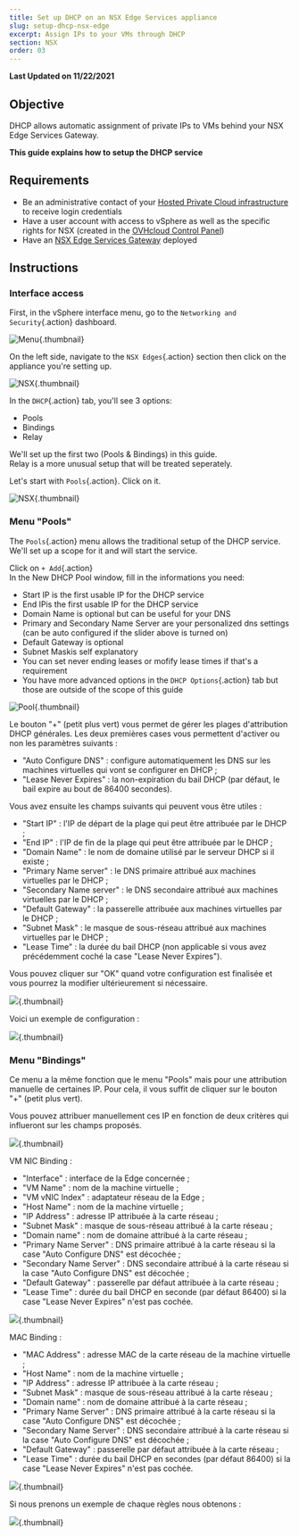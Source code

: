 ```yaml
---
title: Set up DHCP on an NSX Edge Services appliance
slug: setup-dhcp-nsx-edge
excerpt: Assign IPs to your VMs through DHCP
section: NSX
order: 03
---
```


**Last Updated on 11/22/2021**

## Objective

DHCP allows automatic assignment of private IPs to VMs behind your NSX Edge Services Gateway.

**This guide explains how to setup the DHCP service**

## Requirements

- Be an administrative contact of your [Hosted Private Cloud infrastructure](https://www.ovhcloud.com/en-gb/enterprise/products/hosted-private-cloud/) to receive login credentials
- Have a user account with access to vSphere as well as the specific rights for NSX (created in the [OVHcloud Control Panel](https://www.ovh.com/auth/?action=gotomanager&from=https://www.ovh.co.uk/&ovhSubsidiary=GB))
- Have an [NSX Edge Services Gateway](https://docs.ovh.com/en/private-cloud/how-to-deploy-an-nsx-edge-gateway/) deployed

## Instructions

### Interface access

First, in the vSphere interface menu, go to the `Networking and Security`{.action} dashboard.

![Menu](images/en01dash.png){.thumbnail}

On the left side, navigate to the `NSX Edges`{.action} section then click on the appliance you're setting up.

![NSX](images/en02nsx.png){.thumbnail}

In the `DHCP`{.action} tab,  you'll see 3 options:

- Pools
- Bindings
- Relay

We'll set up the first two (Pools & Bindings) in this guide.    
Relay is a more unusual setup that will be treated seperately.

Let's start with `Pools`{.action}. Click on it.

![NSX](images/en03dhcpadd.png){.thumbnail}

### Menu "Pools"

The `Pools`{.action} menu allows the traditional setup of the DHCP service.    
We'll set up a scope for it and will start the service.

Click on `+ Add`{.action}    
In the New DHCP Pool window, fill in the informations you need:
- Start IP is the first usable IP for the DHCP service
- End IPis the first usable IP for the DHCP service
- Domain Name is optional but can be useful for your DNS
- Primary and Secondary Name Server are your personalized dns settings (can be auto configured if the slider above is turned on)
- Default Gateway is optional
- Subnet Maskis self explanatory
- You can set never ending leases or mofify lease times if that's a requirement
- You have more advanced options in the `DHCP Options`{.action} tab but those are outside of the scope of this guide

![Pool](images/en04pool.png){.thumbnail}

Le bouton "+" (petit plus vert) vous permet de gérer les plages d'attribution DHCP générales. Les deux premières cases vous permettent d'activer ou non les paramètres suivants :

- "Auto Configure DNS" : configure automatiquement les DNS sur les machines virtuelles qui vont se configurer en DHCP ;
- "Lease Never Expires" : la non-expiration du bail DHCP (par défaut, le bail expire au bout de 86400 secondes).

Vous avez ensuite les champs suivants qui peuvent vous être utiles :

- "Start IP" : l'IP de départ de la plage qui peut être attribuée par le DHCP ;
- "End IP" : l'IP de fin de la plage qui peut être attribuée par le DHCP ;
- "Domain Name" : le nom de domaine utilisé par le serveur DHCP si il existe ;
- "Primary Name server" : le DNS primaire attribué aux machines virtuelles par le DHCP ;
- "Secondary Name server" : le DNS secondaire attribué aux machines virtuelles par le DHCP ;
- "Default Gateway" : la passerelle attribuée aux machines virtuelles par le DHCP ;
- "Subnet Mask" : le masque de sous-réseau attribué aux machines virtuelles par le DHCP ;
- "Lease Time" : la durée du bail DHCP (non applicable si vous avez précédemment coché la case "Lease Never Expires").

Vous pouvez cliquer sur "OK" quand votre configuration est finalisée et vous pourrez la modifier ultérieurement si nécessaire.

![](images/DHCP3.PNG){.thumbnail}

Voici un exemple de configuration :

![](images/DHCP4.PNG){.thumbnail}

### Menu "Bindings"

Ce menu a la même fonction que le menu "Pools" mais pour une attribution manuelle de certaines IP. Pour cela, il vous suffit de cliquer sur le bouton "+" (petit plus vert).

Vous pouvez attribuer manuellement ces IP en fonction de deux critères qui influeront sur les champs proposés.

![](images/DHCP5.PNG){.thumbnail}


VM NIC Binding :

- "Interface" : interface de la Edge concernée ;
- "VM Name" : nom de la machine virtuelle ;
- "VM vNIC Index" : adaptateur réseau de la Edge ;
- "Host Name" : nom de la machine virtuelle ;
- "IP Address" : adresse IP attribuée à la carte réseau ;
- "Subnet Mask" : masque de sous-réseau attribué à la carte réseau ;
- "Domain name" : nom de domaine attribué à la carte réseau ;
- "Primary Name Server" : DNS primaire attribué à la carte réseau si la case "Auto Configure DNS" est décochée ;
- "Secondary Name Server" : DNS secondaire attribué à la carte réseau si la case "Auto Configure DNS" est décochée ;
- "Default Gateway" : passerelle par défaut attribuée à la carte réseau ;
- "Lease Time" : durée du bail DHCP en seconde (par défaut 86400) si la case "Lease Never Expires" n'est pas cochée.

![](images/DHCP6.PNG){.thumbnail}

MAC Binding :

- "MAC Address" : adresse MAC de la carte réseau de la machine virtuelle ;
- "Host Name" : nom de la machine virtuelle ;
- "IP Address" : adresse IP attribuée à la carte réseau ;
- "Subnet Mask" : masque de sous-réseau attribué à la carte réseau ;
- "Domain name" : nom de domaine attribué à la carte réseau ;
- "Primary Name Server" : DNS primaire attribué à la carte réseau si la case "Auto Configure DNS" est décochée ;
- "Secondary Name Server" : DNS secondaire attribué à la carte réseau si la case "Auto Configure DNS" est décochée ;
- "Default Gateway" : passerelle par défaut attribuée à la carte réseau ;
- "Lease Time" : durée du bail DHCP en secondes (par défaut 86400) si la case "Lease Never Expires" n'est pas cochée.

![](images/DHCP7.PNG){.thumbnail}

Si nous prenons un exemple de chaque règles nous obtenons :

![](images/DHCP8.PNG){.thumbnail}
